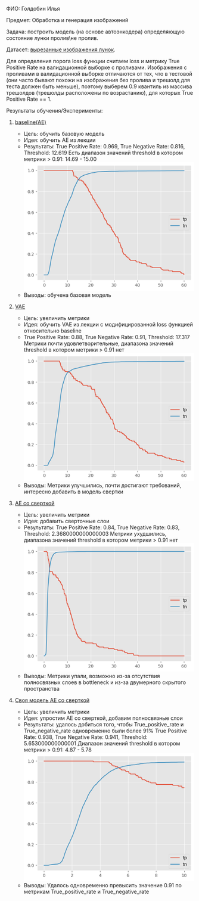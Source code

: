 ФИО: Голдобин Илья

Предмет: Обработка и генерация изображений

Задача: построить модель (на основе автоэнкодера) определяющую состояние лунки пролив\не пролив.

Датасет: [вырезанные изображения лунок](https://drive.google.com/file/d/1DHuQ3DBsgab6NtZIZfAKUHS2rW3-vmtb/view?usp=sharing).

Для определения порога loss функции считаем loss и метрику True Positive Rate на валидационной выборке с проливами. Изображения с проливами в валидационной выборке отличаются от тех, что в тестовой (они часто бывают похожи на изображения без пролива и трешолд для теста должен быть меньше), поэтому выберем 0.9 квантиль из массива трешолдов (трешолды расположены по возрастанию), для которых True Positive Rate == 1.

Результаты обучения/Эксперименты:

1. [baseline(AE)](./AutoEncoder.ipynb)
    - Цель: обучить базовую модель
    - Идея: обучить AE из лекции
    - Результаты: True Positive Rate: 0.969, True Negative Rate: 0.816, Threshold: 12.619
    Есть диапазон значений threshold в котором метрики > 0.91: 14.69 - 15.00 
    ![Зависимость метрик от порогового значения loss функции на тестовой выборке](./homework_2_plots/AE.png) 
    - Выводы: обучена базовая модель

2. [VAE](./VariationalAutoEncoder.ipynb)
    - Цель: увеличить метрики
    - Идея: обучить VAE из лекции с модифицированной loss функцией относительно baseline
    - True Positive Rate: 0.88, True Negative Rate: 0.91, Threshold: 17.317
    Метрики почти удовлетворительные, диапазона значений threshold в котором метрики > 0.91 нет
    ![Зависимость метрик от порогового значения loss функции](./homework_2_plots/VAE.png) 
    - Выводы: Метрики улучшились, почти достигают требований, интересно добавить в модель свертки

3. [AE со сверткой](./ConvAutoencoder.ipynb)
    - Цель: увеличить метрики
    - Идея: добавить сверточные слои
    - Результаты: True Positive Rate: 0.84, True Negative Rate: 0.83, Threshold: 2.3680000000000003
    Метрики ухудшились, диапазона значений threshold в котором метрики > 0.91 нет
    ![Зависимость метрик от порогового значения loss функции](./homework_2_plots/convAE.png) 
    - Выводы: Метрики упали, возможно из-за отсутствия полносвязных слоев в bottleneck и из-за двумерного скрытого пространства

4. [Своя модель AE со сверткой](./MyModel.ipynb)
    - Цель: увеличить метрики
    - Идея: упростим AE со сверткой, добавим полносвязные слои
    - Результаты: удалось добиться того, чтобы True_positive_rate и True_negative_rate одновременно были более 91%
    True Positive Rate: 0.938, True Negative Rate: 0.941, Threshold: 5.653000000000001
    Диапазон значений threshold в котором метрики > 0.91: 4.87 - 5.78
    ![Зависимость метрик от порогового значения loss функции](./homework_2_plots/MyModel.png) 
    - Выводы: Удалось одновременно превысить значение 0.91 по метрикам True_positive_rate и True_negative_rate
